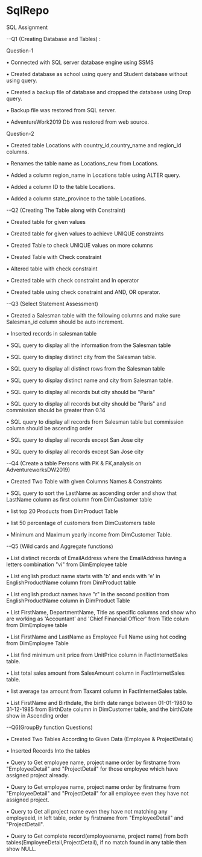 # SqlRepo
SQL Assignment

--Q1 (Creating Database and Tables) :

Question-1 

• Connected with SQL server database engine using SSMS

• Created database as school using query and Student database without using query.

• Created a backup file of database and dropped the database using Drop query.

• Backup file was restored from SQL server.

• AdventureWork2019 Db was restored from web source.

 Question-2

• Created table Locations with country_id,country_name and region_id columns.

• Renames the table name as Locations_new from Locations.

• Added a column region_name in Locations table using ALTER query.

• Added a column ID to the table Locations.

• Added a column state_province to the table Locations.

--Q2 (Creating The Table along with Constraint)

• Created table for given values 

• Created table for given values to achieve UNIQUE constraints

• Created Table to check UNIQUE values on more columns

• Created Table with Check constraint

• Altered table with check constraint

• Created table with check constraint and In operator

• Created table using check constraint and AND, OR operator. 

--Q3 (Select Statement Assessment)

• Created a Salesman table with the following columns and make sure Salesman_id column should be auto increment. 

• Inserted  records in salesman table

• SQL query to display all the information from the Salesman table

• SQL query to display distinct city from the Salesman table. 

• SQL query to display all distinct rows from the Salesman table

• SQL query to display distinct name and city from Salesman table. 

• SQL query to display all records but city should be "Paris" 

• SQL query to display all records but city should be "Paris" and commission should be greater than 0.14

• SQL query to display all records from Salesman table but commission column should be ascending order

• SQL query to display all records except San Jose city

• SQL query to display all records except San Jose city

--Q4 (Create a table Persons with PK & FK,analysis on AdventureworksDW2019)

• Created Two Table with given Columns Names & Constraints

• SQL query to sort the LastName as ascending order and show that LastName column as first column from DimCustomer table

• list top 20 Products from DimProduct Table

• list 50 percentage of customers from DimCustomers table

• Minimum and Maximum yearly income from DimCustomer Table.

--Q5 (Wild cards and Aggregate functions)

• List distinct records of EmailAddress where the EmailAddress having a letters combination "vi" from DimEmployee table

• List english product name starts with 'b' and ends with 'e' in EnglishProductName column from DimProduct table

• List english product names have "r" in the second position from EnglishProductName column in DimProduct Table

• List FirstName, DepartmentName, Title as specific columns and show who are working as 'Accountant' and 'Chief Financial Officer' from Title colum from DimEmployee table

• List FirstName and LastName as Employee Full Name using hot coding from DimEmployee Table

• List find minimum unit price from UnitPrice column in FactInternetSales table.

• List total sales amount from SalesAmount column in FactInternetSales table.

• list average tax amount from Taxamt column in FactInternetSales table.

• List  FirstName and Birthdate, the birth date range between 01-01-1980 to 31-12-1985 from BirthDate column in DimCustomer table, and the birthDate show in Ascending order

--Q6(GroupBy function Questions)

• Created Two Tables According to Given Data (Employee & ProjectDetails)

• Inserted Records Into the tables

• Query to  Get employee name, project name order by firstname from "EmployeeDetail" and "ProjectDetail" for those employee which have assigned project already.

• Query to Get employee name, project name order by firstname from "EmployeeDetail" and "ProjectDetail" for all employee even they have not assigned project.

• Query to Get all project name even they have not matching any employeeid, in left table, order by firstname from "EmployeeDetail" and "ProjectDetail".

• Query to Get complete record(employeename, project name) from both tables(EmployeeDetail,ProjectDetail), if no match found in any table then show NULL.




